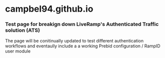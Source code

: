 # campbel94.github.io

### Test page for breakign down LiveRamp's Authenticated Traffic solution (ATS)


The page will be conitinually updated to test different authentication workflows and eventaully include a a working Prebid configuration / RampID user module 
